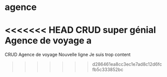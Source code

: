 # agence
<<<<<<< HEAD
CRUD super génial Agence de voyage 
a
=======
CRUD Agence de voyage
Nouvelle ligne
Je suis trop content

>>>>>>> d286461ea8cc3ec1e7ad8c12d6fcfb5c333852bc
